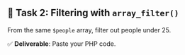 ## 🧩 Task 2: Filtering with `array_filter()`  

From the same `$people` array, filter out people under 25.

✅ **Deliverable**: Paste your PHP code.